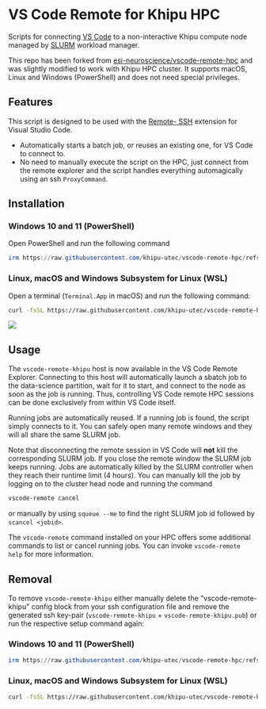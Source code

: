 <!--
Copyright (c) 2025 Khipu HPC
Copyright (c) 2025 Ernst Strüngmann Institute (ESI) for Neuroscience
in Cooperation with Max Planck Society
SPDX-License-Identifier: CC-BY-NC-SA-1.0
-->

# VS Code Remote for Khipu HPC

Scripts for connecting [VS Code](https://code.visualstudio.com/download) to a non-interactive Khipu compute 
node managed by [SLURM](https://slurm.schedmd.com/overview.html) workload manager. 

This repo has been forked from [esi-neuroscience/vscode-remote-hpc](https://github.com/esi-neuroscience/vscode-remote-hpc)
and was slightly modified to work with Khipu HPC cluster. It supports macOS, Linux and Windows (PowerShell) 
and does not need special privileges. 

## Features

This script is designed to be used with the [Remote- SSH](https://marketplace.visualstudio.com/items?itemName=ms-vscode-remote.remote-ssh) 
extension for Visual Studio Code. 

- Automatically starts a batch job, or reuses an existing one, for VS Code to connect to.
- No need to manually execute the script on the HPC, just connect from the remote 
  explorer and the script handles everything automagically using an ssh `ProxyCommand`.

## Installation 

### Windows 10 and 11 (PowerShell) 

Open PowerShell and run the following command 

``` PowerShell
irm https://raw.githubusercontent.com/khipu-utec/vscode-remote-hpc/refs/heads/main/client/setup.ps1 | iex
```

### Linux, macOS and Windows Subsystem for Linux (WSL)

Open a terminal (`Terminal.App` in macOS) and run the following command:

```zsh
curl -fsSL https://raw.githubusercontent.com/khipu-utec/vscode-remote-hpc/refs/heads/main/client/setup.sh | bash
```

![](https://github.com/khipu-utec/vscode-remote-hpc/blob/main/doc/media/vscode_remote_khipu_demo.gif)

## Usage

The `vscode-remote-khipu` host is now available in the VS Code Remote Explorer. 
Connecting to this host will automatically launch a sbatch job to the data-science 
partition, wait for it to start, and connect to the node as soon as the job is running.
Thus, controlling VS Code remote HPC sessions can be done exclusively from 
within VS Code itself. 

Running jobs are automatically reused. If a running job is found, the script simply 
connects to it. You can safely open many remote windows and they will all share 
the same SLURM job. 

Note that disconnecting the remote session in VS Code will **not** kill the 
corresponding SLURM job. If you close the remote window the SLURM job keeps running. 
Jobs are automatically killed by the SLURM controller when they reach their 
runtime limit (4 hours). You can manually kill the job by logging on to the cluster head node 
and running the command 

``` bash
vscode-remote cancel
```

or manually by using `squeue --me` to find the right SLURM job id followed by 
`scancel <jobid>`. 

The `vscode-remote` command installed on your HPC offers some additional commands 
to list or cancel running jobs. You can invoke `vscode-remote help` for more information. 

## Removal

To remove `vscode-remote-khipu` either manually delete the "vscode-remote-khipu" 
config block from your ssh configuration file and remove the generated ssh 
key-pair (`vscode-remote-khipu` + `vscode-remote-khipu.pub`) or run the respective 
setup command again:

### Windows 10 and 11 (PowerShell) 

``` PowerShell
irm https://raw.githubusercontent.com/khipu-utec/vscode-remote-hpc/refs/heads/main/client/setup.ps1 | iex
```

### Linux, macOS and Windows Subsystem for Linux (WSL)

```zsh
curl -fsSL https://raw.githubusercontent.com/khipu-utec/vscode-remote-hpc/refs/heads/main/client/setup.sh | bash
```


